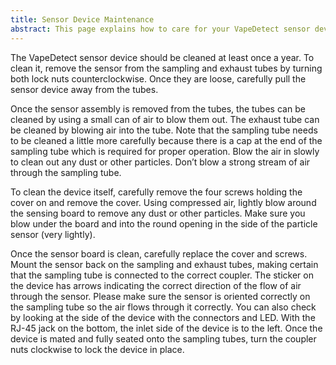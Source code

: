 ```yaml
---
title: Sensor Device Maintenance
abstract: This page explains how to care for your VapeDetect sensor device.
---
```

The VapeDetect sensor device should be cleaned at least once a year. To clean it, remove the sensor from the sampling and exhaust tubes by turning both lock nuts counterclockwise. Once they are loose, carefully pull the sensor device away from the tubes.

Once the sensor assembly is removed from the tubes, the tubes can be cleaned by using a small can of air to blow them out. The exhaust tube can be cleaned by blowing air into the tube. Note that the sampling tube needs to be cleaned a little more carefully because there is a cap at the end of the sampling tube which is required for proper operation. Blow the air in slowly to clean out any dust or other particles. Don’t blow a strong stream of air through the sampling tube.

To clean the device itself, carefully remove the four screws holding the cover on and remove the cover. Using compressed air, lightly blow around the sensing board to remove any dust or other particles. Make sure you blow under the board and into the round opening in the side of the particle sensor (very lightly). 

Once the sensor board is clean, carefully replace the cover and screws. Mount the sensor back on the sampling and exhaust tubes, making certain that the sampling tube is connected to the correct coupler. The sticker on the device has arrows indicating the correct direction of the flow of air through the sensor. Please make sure the sensor is oriented correctly on the sampling tube so the air flows through it correctly. You can also check by looking at the side of the device with the connectors and LED. With the RJ-45 jack on the bottom, the inlet side of the device is to the left. Once the device is mated and fully seated onto the sampling tubes, turn the coupler nuts clockwise to lock the device in place.

